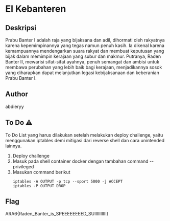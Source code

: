 # El Kebanteren

## Deskripsi
Prabu Banter I adalah raja yang bijaksana dan adil, dihormati oleh rakyatnya karena kepemimpinannya yang tegas namun penuh kasih. Ia dikenal karena kemampuannya mendengarkan suara rakyat dan membuat keputusan yang bijak dalam memimpin kerajaan yang subur dan makmur. Putranya, Raden Banter II, mewarisi sifat-sifat ayahnya, penuh semangat dan ambisi untuk membawa perubahan yang lebih baik bagi kerajaan, menjadikannya sosok yang diharapkan dapat melanjutkan legasi kebijaksanaan dan keberanian Prabu Banter I.

## Author
abdieryy

## To Do ⚠

To Do List yang harus dilakukan setelah melakukan deploy challenge, yaitu menggunakan iptables demi mitigasi dari reverse shell dan cara unintended lainnya.

1. Deploy challenge
2. Masuk pada shell container docker dengan tambahan command --privileged
3. Masukan command berikut
    ```
    iptables -A OUTPUT -p tcp --sport 5000 -j ACCEPT
    iptables -P OUTPUT DROP
    ```
## Flag
ARA6{Raden_Banter_is_SPEEEEEEEED_SUIIIIIIIIII}
